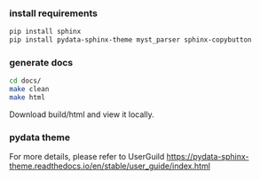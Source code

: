 ### install requirements

```bash
pip install sphinx
pip install pydata-sphinx-theme myst_parser sphinx-copybutton
```

### generate docs

```bash
cd docs/
make clean
make html
```

Download build/html and view it locally.

### pydata theme

For more details, please refer to UserGuild https://pydata-sphinx-theme.readthedocs.io/en/stable/user_guide/index.html
